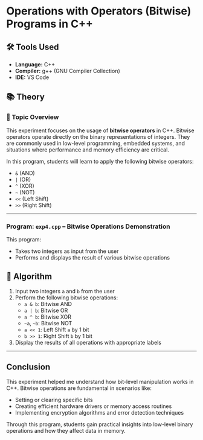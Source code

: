 # Operations with Operators (Bitwise) Programs in C++

## 🛠️ Tools Used
- **Language:** C++
- **Compiler:** g++ (GNU Compiler Collection)
- **IDE:** VS Code

## 📚 Theory

### 🔹 Topic Overview
This experiment focuses on the usage of **bitwise operators** in C++. Bitwise operators operate directly on the binary representations of integers. They are commonly used in low-level programming, embedded systems, and situations where performance and memory efficiency are critical.

In this program, students will learn to apply the following bitwise operators:
- `&` (AND)
- `|` (OR)
- `^` (XOR)
- `~` (NOT)
- `<<` (Left Shift)
- `>>` (Right Shift)

---

### Program: `exp4.cpp` – Bitwise Operations Demonstration
This program:
- Takes two integers as input from the user
- Performs and displays the result of various bitwise operations

## 🧮 Algorithm
1. Input two integers `a` and `b` from the user
2. Perform the following bitwise operations:
   - `a & b`: Bitwise AND
   - `a | b`: Bitwise OR
   - `a ^ b`: Bitwise XOR
   - `~a`, `~b`: Bitwise NOT
   - `a << 1`: Left Shift `a` by 1 bit
   - `b >> 1`: Right Shift `b` by 1 bit
3. Display the results of all operations with appropriate labels

---

## Conclusion
This experiment helped me understand how bit-level manipulation works in C++. Bitwise operations are fundamental in scenarios like:
- Setting or clearing specific bits
- Creating efficient hardware drivers or memory access routines
- Implementing encryption algorithms and error detection techniques

Through this program, students gain practical insights into low-level binary operations and how they affect data in memory.
